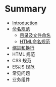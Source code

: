 # Summary

* [Introduction](README.md)
* [命名规范](chapter1.md)
  * [目录及文件命名](chapter1/mu-lu-ji-wen-jian-ming-ming.md)
  * [HTML命名规范](chapter1/htmlming-ming-gui-fan.md)
* [缩进和换行](ming-ming-gui-fan.md)
* HTML 规范
* CSS 规范
* ES/JS 规范
* 常见问题
* 业务组件

